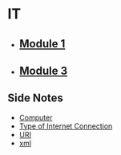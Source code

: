# IT

- ## [Module 1](Sem_3/IT/Notes/Module_1/m1_syllabus.md)
- ## [Module 3](Sem_3/IT/Notes/Module_3/m3_syllabus.md)

## Side Notes
- [Computer](Side_Notes/computer) 
- [Type of Internet Connection](Side_Notes/type_of_internet_connection)
- [URI](Side_Notes/URI)
- [xml](Side_Notes/xml)